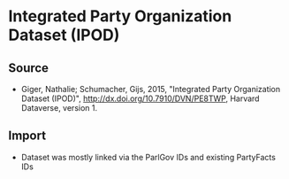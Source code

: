 # Integrated Party Organization Dataset (IPOD)

## Source

+ Giger, Nathalie; Schumacher, Gijs, 2015, "Integrated Party Organization Dataset (IPOD)",
http://dx.doi.org/10.7910/DVN/PE8TWP, Harvard Dataverse, version 1.


## Import

+ Dataset was mostly linked via the ParlGov IDs and existing PartyFacts IDs
